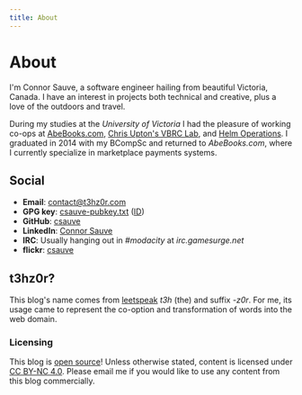 ```yaml
---
title: About
---
```


# About
I'm Connor Sauve, a software engineer hailing from beautiful Victoria, Canada. I have an interest in projects both technical and creative, plus a love of the outdoors and travel.

During my studies at the _University of Victoria_ I had the pleasure of working co-ops at [AbeBooks.com](http://www.abebooks.com/), [Chris Upton's VBRC Lab](http://athena.bioc.uvic.ca/), and [Helm Operations](http://www.helmoperations.com/). I graduated in 2014 with my BCompSc and returned to *AbeBooks.com*, where I currently specialize in marketplace payments systems.

## Social
* **Email**: [contact@t3hz0r.com](mailto:contact@t3hz0r.com)
* **GPG key**: [csauve-pubkey.txt](csauve-pubkey.txt) ([ID](csauve-pubkey-id.txt))
* **GitHub**: [csauve](https://github.com/csauve)
* **LinkedIn**: [Connor Sauve](https://www.linkedin.com/in/connor-sauve-44908534)
* **IRC**: Usually hanging out in _#modacity_ at _irc.gamesurge.net_
* **flickr**: [csauve](https://www.flickr.com/photos/csauve/)

## t3hz0r?
This blog's name comes from [leetspeak](https://en.wikipedia.org/wiki/Leet) _t3h_ (the) and suffix _-z0r_. For me, its usage came to represent the co-option and transformation of words into the web domain.

### Licensing
This blog is [open source](https://github.com/csauve/blog)! Unless otherwise stated, content is licensed under [CC BY-NC 4.0](https://creativecommons.org/licenses/by-nc/4.0/). Please email me if you would like to use any content from this blog commercially.